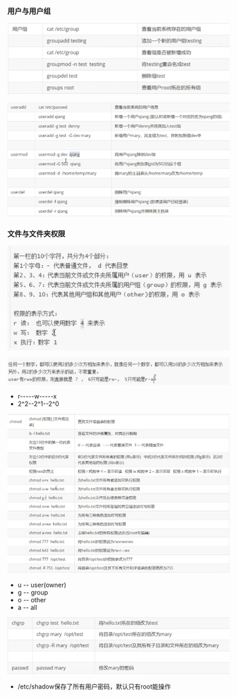 ### 用户与用户组

![image-20240212220207769](https://raw.githubusercontent.com/iooiAsrr/picture/main/Typora/image-20240212220207769.png)

![image-20240212223102676](https://raw.githubusercontent.com/iooiAsrr/picture/main/Typora/image-20240212223102676.png)

### 文件与文件夹权限

![image-20240213152101070](https://raw.githubusercontent.com/iooiAsrr/picture/main/Typora/image-20240213152101070.png)

![image-20240213153500168](https://raw.githubusercontent.com/iooiAsrr/picture/main/Typora/image-20240213153500168.png)

- r-----w-----x
- 2^2--2^1--2^0

![image-20240213151355107](https://raw.githubusercontent.com/iooiAsrr/picture/main/Typora/image-20240213151355107.png)

- u -- user(owner)
- g -- group
- o -- other
- a -- all

![image-20240213152804687](https://raw.githubusercontent.com/iooiAsrr/picture/main/Typora/image-20240213152804687.png)

- /etc/shadow保存了所有用户密码，默认只有root能操作




 





















